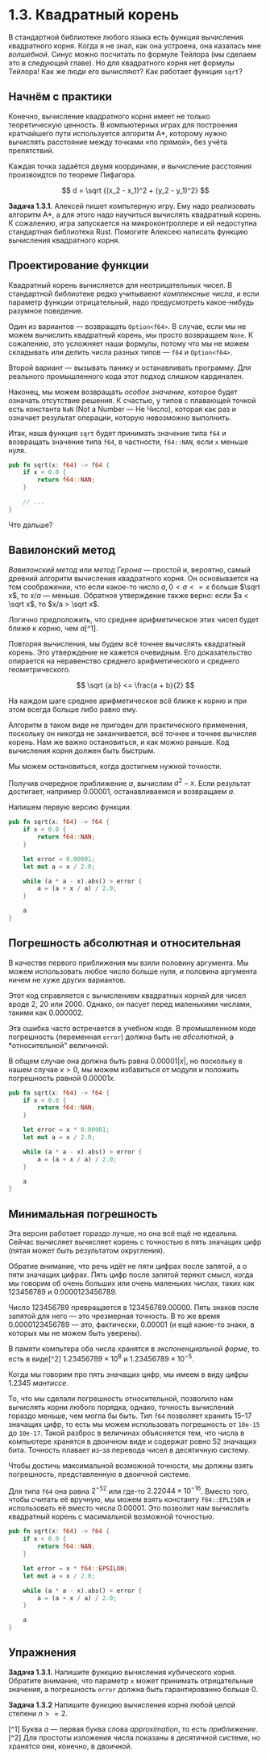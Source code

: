# 1.3. Квадратный корень

В стандартной библиотеке любого языка есть функция вычисления квадратного корня.
Когда я не знал, как она устроена, она казалась мне *волшебной*.
Синус можно посчитать по формуле Тейлора (мы сделаем это в следующей главе).
Но для квадратного корня нет формулы Тейлора!
Как же люди его вычисляют?
Как работает функция `sqrt`?

## Начнём с практики

Конечно, вычисление квадратного корня имеет не только теоретическую ценность.
В компьютерных играх для построения кратчайшего пути используется алгоритм А*, которому нужно вычислять расстояние между точками «по прямой», без учёта препятствий.

Каждая точка задаётся двумя координами, и вычисление расстояния произвоидтся по теореме Пифагора.

$$
d = \sqrt {(x_2 - x_1)^2 + (y_2 - y_1)^2}
$$

**Задача 1.3.1.** Алексей пишет компьтерную игру.
Ему надо реализовать алгоритм А*, а для этого надо научиться вычислять квадратный корень.
К сожалению, игра запускается на микроконтроллере и ей недоступна стандартная библиотека Rust.
Помогите Алексею написать функцию вычисления квадратного корня.

## Проектирование функции

Квадратный корень вычисляется для неотрицательных чисел.
В стандартной библиотеке редко учитываеют *комплексные числа*, и если параметр функции отрицательный, надо предусмотреть какое-нибудь разумное поведение.

Один из вариантов — возвращать `Option<f64>`. В случае, если мы не можем вычислить квадратный корень, мы просто возвращаем `None`. К сожалению, это усложняет наши формулы, потому что мы не можем складывать или делить числа разных типов — `f64` и `Option<f64>`.

Второй вариант — вызывать панику и останавливать программу. Для реального промышленного кода этот подход слишком кардинален.

Наконец, мы можем возвращать *особое значение*, которое будет означать отсутствие решения. К счастью, у типов с плавающей точкой есть константа `NaN` (Not a Number — Не Число), которая как раз и означает результат операции, которую невозможно выполнить.

Итак, наша функция `sqrt` будет принимать значение типа `f64` и возвращать значение типа `f64`, в частности, `f64::NAN`, если `x` меньше нуля.

```rust
pub fn sqrt(x: f64) -> f64 {
    if x < 0.0 {
        return f64::NAN;
    }

    // ...
}
```

Что дальше?

## Вавилонский метод

*Вавилонский метод* или *метод Герона* — простой и, вероятно, самый древний алгоритм вычисления квадратного корня.
Он основывается на том соображении, что если какое-то число $a, 0 < a <= x$ больше $\sqrt x$, то $x/a$ — меньше.
Обратное утверждение также верно: если $a < \sqrt x$, то $x/a > \sqrt x$.

Логично предположить, что среднее арифметическое этих чисел будет ближе к корню, чем $a$[^1].

Повторяя вычисления, мы будем всё точнее вычислять квадратный корень.
Это утверждение не кажется очевидным.
Его доказательство опирается на неравенство среднего арифметического и среднего геометрического.

$$
\sqrt {a b} <= \frac{a + b}{2}
$$

На каждом шаге среднее арифметическое всё ближе к корню и при этом всегда больше либо равно ему.

Алгоритм в таком виде не пригоден для практического применения, поскольку он никогда не заканчивается, всё точнее и точнее вычисляя корень.
Нам же важно остановиться, и как можно раньше.
Код вычисления корня должен быть быстрым.

Мы можем остановиться, когда достигнем нужной точности.

Получив очередное приближение $a$, вычислим $a^2 - x$.
Если результат достигает, например $0.00001$, останавливаемся и возвращаем $a$.

Напишем первую версию функции.

```rust
pub fn sqrt(x: f64) -> f64 {
    if x < 0.0 {
        return f64::NAN;
    }

    let error = 0.00001;
    let mut a = x / 2.0;

    while (a * a - x).abs() > error {
        a = (a + x / a) / 2.0;
    }

    a
}
```

## Погрешность абсолютная и относительная

В качестве первого приближения мы взяли половину аргумента.
Мы можем использовать любое число больше нуля, и половина аргумента ничем не хуже других вариантов.

Этот код справляется с вычислением квадратных корней для чисел вроде $2$, $20$ или $2000$.
Однако, он пасует перед маленькими числами, такими как $0.000002$.

Эта ошибка часто встречается в учебном коде.
В промышленном коде погрешность (переменная `error`) должна быть не *абсолютной*, а *относительной" величиной.

В общем случае она должна быть равна $0.00001 |x|$, но поскольку в нашем случае $x > 0$, мы можем избавиться от модуля и положить погрешность равной $0.00001 x$.

```rust
pub fn sqrt(x: f64) -> f64 {
    if x < 0.0 {
        return f64::NAN;
    }

    let error = x * 0.00001;
    let mut a = x / 2.0;

    while (a * a - x).abs() > error {
        a = (a + x / a) / 2.0;
    }

    a
}
```

## Минимальная погрешность

Эта версия работает гораздо лучше, но она всё ещё не идеальна.
Сейчас вычисляет вычисляет корень с точностью в пять значащих цифр (пятая может быть результатом округления).

Обратие внимание, что речь идёт не пяти цифрах после запятой, а о пяти значащих цифрах.
Пять цифр после запятой теряют смысл, когда мы говорим об очень больших или очень маленьких числах, таких как $123456789$ и $0.0000123456789$.

Число $123456789$ превращается в $123456789.00000$.
Пять знаков после запятой для него — это чрезмерная точность.
В то же время $0.0000123456789$ — это, фактически, $0.00001$ (и ещё какие-то знаки, в которых мы не можем быть уверены).

В памяти компьтера оба числа хранятся в *экспоненциальной форме*, то есть в виде[^2] $1.23456789\times 10^8$ и $1.23456789\times 10^{-5}$.

Когда мы говорим про пять значащих цифр, мы имеем в виду цифры $1.2345$ *мантиссе*.

То, что мы сделали погрешность относительной, позволило нам вычислять корни любого порядка, однако, точность вычислений гораздо меньше, чем могла бы быть.
Тип `f64` позволяет хранить 15–17 значащих цифр, то есть мы можем использовать погрешность от `10e-15` до `10e-17`.
Такой разброс в величинах объясняется тем, что числа в компьютере хранятся в двоичном виде и содержат ровно 52 значащих бита.
Точность плавает из-за перевода чисел в десятичную систему.

Чтобы достичь максимальной возможной точности, мы должны взять погрешность, представленную в двоичной системе.

Для типа `f64` она равна $2^{-52}$ или где-то $2.22044\times 10^{-16}$.
Вместо того, чтобы считать её вручную, мы можем взять константу `f64::EPLISON` и использовать её вместо числа $0.00001$.
Это позволит нам вычислить квадратный корень с масимальной возможной точностью.

```rust
pub fn sqrt(x: f64) -> f64 {
    if x < 0.0 {
        return f64::NAN;
    }

    let error = x * f64::EPSILON;
    let mut a = x / 2.0;

    while (a * a - x).abs() > error {
        a = (a + x / a) / 2.0;
    }

    a
}
```

## Упражнения

**Задача 1.3.1.** Напишите функцию вычисления кубического корня.
Обратите внимание, что параметр `x` может принимать отрицательные значения, а погрешность `error` должна быть гарантированно больше 0.

**Задача 1.3.2** Напишите функцию вычисления корня любой целой степени $n >= 2$.

[^1] Буква *a* — первая буква слова *approximation*, то есть *приближение*.
[^2] Для простоты изложения числа показаны в десятичной системе, но хранятся они, конечно, в двоичной.
